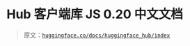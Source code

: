 # Hub 客户端库 JS 0.20 中文文档

> 原文：[`huggingface.co/docs/huggingface_hub/index`](https://huggingface.co/docs/huggingface_hub/index)
